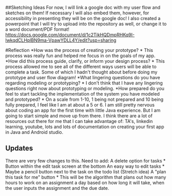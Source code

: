 ##Sketching Ideas
For now, I will link a google doc with my user flow and sketches on them! If necessary I will also embed them,
however, for accessibility in presenting they will be on the google doc!
I also created a powerpoint that I will try to upload into the repository as well, or change it to a 
word document/PDF format!
https://docs.google.com/document/d/1c2TikHQDmpRHKq9I-lwkqdCLHplBN9ma-VpawYDLL4Y/edit?usp=sharing

#Reflection
*How was the process of creating your prototype?
    * This process was really fun and helped me focus in on the goals of my app.
*How did this process guide, clarify, or inform your design process?
    * This process allowed me to see all of the different ways users will be able to complete a task. 
	Some of which I hadn't thought about before doing my prototype and user flow diagram!
*What lingering questions do you have regarding modeling or prototyping?
    * I don't think that I have any lingering questions right now about prototyping or modeling. 
*How prepared do you feel to start tackling the implementation of the system you have modeled and prototyped? 
    * On a scale from 1-10, 1 being not prepared and 10 being fully prepared, I feel like I am at about a 5 or 6.
	I am still pretty nervous about coding an app for the first time with little Java experience. But I am going
	to start simple and move up from there. I think there are a lot of resources out there for me that I can take
	advantage of: TA's, linkedin learning, youtube, lots and lots of documentation on creating your first app in Java
	and Android studio. 
## Updates
There are very few changes to this. 
Need to add: 
A delete option for tasks 
    * Button within the edit task screen at the bottom 
An easy way to edit tasks 
    * Maybe a pencil button next to the task on the todo list
(Stretch idea) A "plan this task for me" button
    * This will be the algorithm that plans out how many hours to work on an assignment a day based on how long it will take, when the user inputs the assignment and the due date.